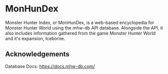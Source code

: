 # MonHunDex

Monster Hunter Index, or MonHunDex, is a web-based encyclopedia for Monster Hunter World using the mhw-db API database. Alongside the API, it also includes information gathered from the game Monster Hunter World and it's expansion, Iceborne. 

## Acknowledgements
Database Docs: https://docs.mhw-db.com/